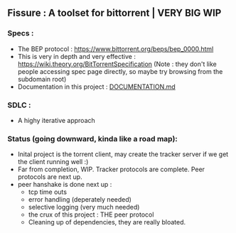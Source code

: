 ## Fissure : A toolset for bittorrent | VERY BIG WIP

### Specs : 
- The BEP protocol : https://www.bittorrent.org/beps/bep_0000.html
- This is very in depth and very effective : https://wiki.theory.org/BitTorrentSpecification (Note : they don't like people accessing spec page directly, so maybe try browsing from the subdomain root)
- Documentation in this project : [DOCUMENTATION.md](./DOCUMENTATION.md)
### SDLC : 
- A highy iterative approach 

### Status (going downward, kinda like a road map): 
- Inital project is the torrent client, may create the tracker server if we get the client running well :)
- Far from completion, WIP. Tracker protocols are complete. Peer protocols are next up.
- peer hanshake is done next up : 
    - tcp time outs 
    - error handling (deperately needed)
    - selective logging (very much needed)
    - the crux of this project : THE peer protocol
    - Cleaning up of dependencies, they are really bloated.
